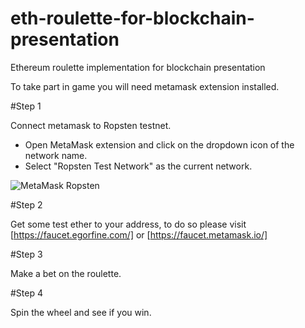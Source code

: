 # eth-roulette-for-blockchain-presentation
Ethereum roulette implementation for blockchain presentation

To take part in game you will need metamask extension installed.

#Step 1 

Connect metamask to Ropsten testnet.

- Open MetaMask extension and click on the dropdown icon of the network name.
- Select "Ropsten Test Network" as the current network.

![MetaMask Ropsten](https://miro.medium.com/max/1400/1*Mc-iod46oj8Vg_k2Hj3JJA.png)

#Step 2

Get some test ether to your address, to do so please visit [https://faucet.egorfine.com/] or [https://faucet.metamask.io/]

#Step 3

Make a bet on the roulette.

#Step 4

Spin the wheel and see if you win.




